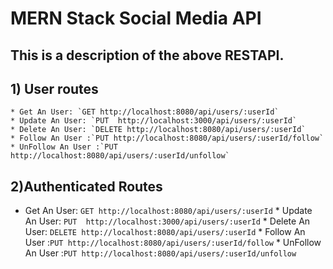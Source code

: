 # MERN Stack Social Media API 
## This is a description of the above RESTAPI.
## 1) User routes
    * Get An User: `GET http://localhost:8080/api/users/:userId`
    * Update An User: `PUT  http://localhost:3000/api/users/:userId`
    * Delete An User: `DELETE http://localhost:8080/api/users/:userId`
    * Follow An User :`PUT http://localhost:8080/api/users/:userId/follow`
    * UnFollow An User :`PUT http://localhost:8080/api/users/:userId/unfollow`
## 2)Authenticated Routes
   * Get An User: `GET http://localhost:8080/api/users/:userId`
    * Update An User: `PUT  http://localhost:3000/api/users/:userId`
    * Delete An User: `DELETE http://localhost:8080/api/users/:userId`
    * Follow An User :`PUT http://localhost:8080/api/users/:userId/follow`
    * UnFollow An User :`PUT http://localhost:8080/api/users/:userId/unfollow`
    
    
    
   
